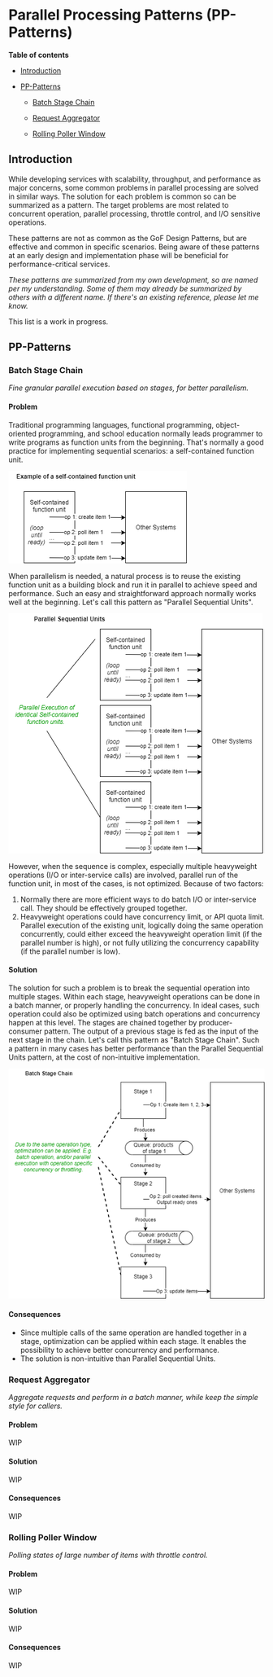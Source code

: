 # Parallel Processing Patterns (PP-Patterns)

**Table of contents**

- [Introduction](#introduction)

- [PP-Patterns](#pp-patterns)

  - [Batch Stage Chain](#batch-stage-chain)

  - [Request Aggregator](#request-aggregator)

  - [Rolling Poller Window](#rolling-poller-window)


## Introduction
While developing services with scalability, throughput, and performance as major concerns, 
some common problems in parallel processing are solved in similar ways. The solution for 
each problem is common so can be summarized as a pattern. The target problems are most related
to concurrent operation, parallel processing, throttle control, and I/O sensitive operations.

These patterns are not as common as the GoF Design Patterns, but are effective and common 
in specific scenarios. Being aware of these patterns at an early design and implementation phase will 
be beneficial for performance-critical services.

_These patterns are summarized from my own development, so are named per my understanding. 
Some of them may already be summarized by others with a different name. If there's an existing 
reference, please let me know._

This list is a work in progress.

## PP-Patterns

### Batch Stage Chain

_Fine granular parallel execution based on stages, for better parallelism._

#### Problem
Traditional programming languages, functional programming, object-oriented programming, and school 
education normally leads programmer to write programs as function units from the beginning. 
That's normally a good practice for implementing sequential scenarios: a self-contained function unit. 

![self-contained unit](images/self-contained-unit.png?raw=true)

When parallelism is needed, a natural process is to reuse the existing function unit as a building block 
and run it in parallel to achieve speed and performance. Such an easy and straightforward approach normally 
works well at the beginning. Let's call this pattern as "Parallel Sequential Units".

![Parallel Sequential Units](images/parallel-sequential-units.png?raw=true)


However, when the sequence is complex, especially multiple heavyweight operations (I/O or inter-service calls)
are involved, parallel run of the function unit, in most of the cases, is not optimized. Because of two factors:
1. Normally there are more efficient ways to do batch I/O or inter-service call. They should be effectively 
grouped together.
2. Heavyweight operations could have concurrency limit, or API quota limit. Parallel execution of the existing
unit, logically doing the same operation concurrently, could either exceed the heavyweight operation limit (if 
the parallel number is high), or not fully utilizing the concurrency capability (if the parallel number is low).   

#### Solution
The solution for such a problem is to break the sequential operation into multiple stages. Within each stage, 
heavyweight operations can be done in a batch manner, or properly handling the concurrency. In ideal cases, such 
operation could also be optimized using batch operations and concurrency happen at this level. The stages 
are chained together by producer-consumer pattern. The output of a previous stage is fed as the input of the 
next stage in the chain. Let's call this pattern as "Batch Stage Chain". Such a pattern in many cases has better 
performance than the Parallel Sequential Units pattern, at the cost of non-intuitive implementation.

![Batch Stage Chain](images/batch-stage-chain.png?raw=true)

#### Consequences
* Since multiple calls of the same operation are handled together in a stage, optimization can be applied within 
each stage. It enables the possibility to achieve better concurrency and performance.
* The solution is non-intuitive than Parallel Sequential Units.  


### Request Aggregator
_Aggregate requests and perform in a batch manner, while keep the simple style for callers._

#### Problem
WIP

#### Solution
WIP

#### Consequences
WIP

### Rolling Poller Window
_Polling states of large number of items with throttle control._

#### Problem
WIP

#### Solution
WIP

#### Consequences
WIP

